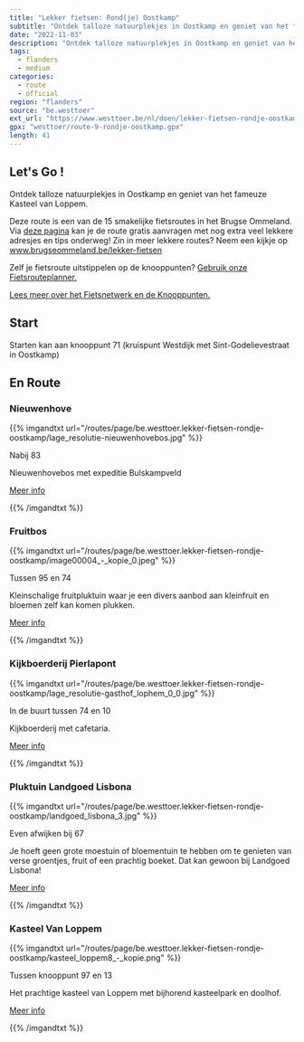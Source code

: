 ```yaml
---
title: "Lekker fietsen: Rond(je) Oostkamp"
subtitle: "Ontdek talloze natuurplekjes in Oostkamp en geniet van het fameuze Kasteel van Loppem"
date: "2022-11-03"
description: "Ontdek talloze natuurplekjes in Oostkamp en geniet van het fameuze Kasteel van Loppem" 
tags:
  - flanders
  - medium
categories: 
  - route
  - official
region: "flanders"
source: "be.westtoer"
ext_url: "https://www.westtoer.be/nl/doen/lekker-fietsen-rondje-oostkamp"
gpx: "westtoer/route-9-rondje-oostkamp.gpx"
length: 41
---
```


## Let's Go !

Ontdek talloze natuurplekjes in Oostkamp en geniet van het fameuze Kasteel van Loppem.

Deze route is een van de 15 smakelijke fietsroutes in het Brugse Ommeland. Via [deze pagina](https://www.westtoer.be/nl/rondje-oostkamp) kan je de route gratis aanvragen met nog extra veel lekkere adresjes en tips onderweg! Zin in meer lekkere routes? Neem een kijkje op www.brugseommeland.be/lekker-fietsen 

Zelf je fietsroute uitstippelen op de knooppunten? [Gebruik onze Fietsrouteplanner.](https://www.westtoer.be/nl/fietsrouteplanner)

[Lees meer over het Fietsnetwerk en de Knooppunten.](https://www.westtoer.be/nl/inspiratie/fietsnetwerk)

## Start 

Starten kan aan knooppunt 71 (kruispunt Westdijk met Sint-Godelievestraat in Oostkamp) 

## En Route

### Nieuwenhove

{{% imgandtxt url="/routes/page/be.westtoer.lekker-fietsen-rondje-oostkamp/lage_resolutie-nieuwenhovebos.jpg" %}}

Nabij 83

Nieuwenhovebos met expeditie Bulskampveld

[Meer info](https://www.westtoer.be/nl/doen/domein-nieuwenhovebos)

{{% /imgandtxt %}}

### Fruitbos

{{% imgandtxt url="/routes/page/be.westtoer.lekker-fietsen-rondje-oostkamp/image00004_-_kopie_0.jpeg" %}}

Tussen 95 en 74

Kleinschalige fruitpluktuin waar je een divers aanbod aan kleinfruit en bloemen zelf kan komen plukken.

[Meer info](https://www.westtoer.be/nl/eten-drinken/fruitbos)

{{% /imgandtxt %}}

### Kijkboerderij Pierlapont

{{% imgandtxt url="/routes/page/be.westtoer.lekker-fietsen-rondje-oostkamp/lage_resolutie-gasthof_lophem_0_0.jpg" %}}

In de buurt tussen 74 en 10

Kijkboerderij met cafetaria.

[Meer info](https://www.westtoer.be/nl/doen/kijkboerderij-de-pierlapont)

{{% /imgandtxt %}}

### Pluktuin Landgoed Lisbona

{{% imgandtxt url="/routes/page/be.westtoer.lekker-fietsen-rondje-oostkamp/landgoed_lisbona_3.jpg" %}}

Even afwijken bij 67

Je hoeft geen grote moestuin of bloementuin te hebben om te genieten van verse groentjes, fruit of een prachtig boeket. Dat kan gewoon bij Landgoed Lisbona!

[Meer info](https://www.westtoer.be/nl/doen/landgoed-lisbona)

{{% /imgandtxt %}}

### Kasteel Van Loppem

{{% imgandtxt url="/routes/page/be.westtoer.lekker-fietsen-rondje-oostkamp/kasteel_loppem8_-_kopie.png" %}}

Tussen knooppunt 97 en 13

Het prachtige kasteel van Loppem met bijhorend kasteelpark en doolhof.

[Meer info](https://www.westtoer.be/nl/doen/kasteel-van-loppem-0)

{{% /imgandtxt %}}

